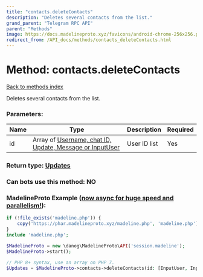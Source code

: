 ```yaml
---
title: "contacts.deleteContacts"
description: "Deletes several contacts from the list."
grand_parent: "Telegram RPC API"
parent: "Methods"
image: https://docs.madelineproto.xyz/favicons/android-chrome-256x256.png
redirect_from: /API_docs/methods/contacts_deleteContacts.html
---
```

# Method: contacts.deleteContacts
[Back to methods index](index.html)



Deletes several contacts from the list.

### Parameters:

| Name     |    Type       | Description | Required |
|----------|---------------|-------------|----------|
|id|Array of [Username, chat ID, Update, Message or InputUser](/API_docs/types/InputUser.html) | User ID list | Yes|


### Return type: [Updates](/API_docs/types/Updates.html)

### Can bots use this method: **NO**


### MadelineProto Example ([now async for huge speed and parallelism!](https://docs.madelineproto.xyz/docs/ASYNC.html)):


```php
if (!file_exists('madeline.php')) {
    copy('https://phar.madelineproto.xyz/madeline.php', 'madeline.php');
}
include 'madeline.php';

$MadelineProto = new \danog\MadelineProto\API('session.madeline');
$MadelineProto->start();

// PHP 8+ syntax, use an array on PHP 7.
$Updates = $MadelineProto->contacts->deleteContacts(id: [InputUser, InputUser], );
```

